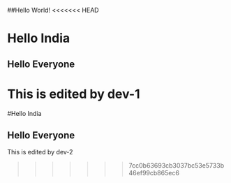 ##Hello World!
<<<<<<< HEAD
# Hello India
## Hello Everyone

This is edited by dev-1
=======
#Hello India
## Hello Everyone
This is edited by dev-2
>>>>>>> 7cc0b63693cb3037bc53e5733b46ef99cb865ec6
